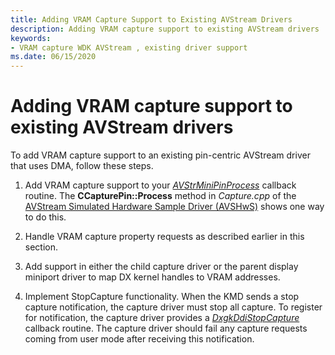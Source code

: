 ```yaml
---
title: Adding VRAM Capture Support to Existing AVStream Drivers
description: Adding VRAM capture support to existing AVStream drivers
keywords:
- VRAM capture WDK AVStream , existing driver support
ms.date: 06/15/2020
---
```


# Adding VRAM capture support to existing AVStream drivers

To add VRAM capture support to an existing pin-centric AVStream driver that uses DMA, follow these steps.

1. Add VRAM capture support to your [*AVStrMiniPinProcess*](/windows-hardware/drivers/ddi/ks/nc-ks-pfnkspin) callback routine. The **CCapturePin::Process** method in *Capture.cpp* of the [AVStream Simulated Hardware Sample Driver (AVSHwS)](/samples/microsoft/windows-driver-samples/avstream-simulated-hardware-sample-driver-avshws/) shows one way to do this.

1. Handle VRAM capture property requests as described earlier in this section.

1. Add support in either the child capture driver or the parent display miniport driver to map DX kernel handles to VRAM addresses.

1. Implement StopCapture functionality. When the KMD sends a stop capture notification, the capture driver must stop all capture. To register for notification, the capture driver provides a [*DxgkDdiStopCapture*](/windows-hardware/drivers/ddi/d3dkmddi/nc-d3dkmddi-dxgkddi_stopcapture) callback routine. The capture driver should fail any capture requests coming from user mode after receiving this notification.
